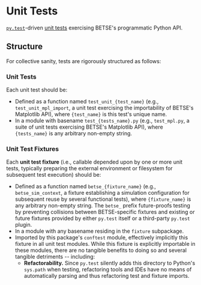 Unit Tests
===========

[`py.test`](http://pytest.org)-driven [unit
tests](https://en.wikipedia.org/wiki/Functional_testing) exercising BETSE's
programmatic Python API.

## Structure

For collective sanity, tests are rigorously structured as follows:

### Unit Tests

Each unit test should be:

* Defined as a function named `test_unit_{test_name}` (e.g.,
  `test_unit_mpl_import`, a unit test exercising the importability of BETSE's
  Matplotlib API), where `{test_name}` is this test's unique name.
* In a module with basename `test_{tests_name}.py` (e.g., `test_mpl.py`, a suite
  of unit tests exercising BETSE's Matplotlib API), where `{tests_name}` is any
  arbitrary non-empty string.

### Unit Test Fixtures

Each **unit test fixture** (i.e., callable depended upon by one or more unit
tests, typically preparing the external environment or filesystem for subsequent
test execution) should be:

* Defined as a function named `betse_{fixture_name}` (e.g., `betse_sim_context`,
  a fixture establishing a simulation configuration for subsequent reuse by
  several functional tests), where `{fixture_name}` is any arbitrary non-empty
  string. The `betse_` prefix future-proofs testing by preventing collisions
  between BETSE-specific fixtures and existing or future fixtures provided by
  either `py.test` itself or a third-party `py.test` plugin.
* In a module with any basename residing in the `fixture` subpackage.
* Imported by this package's `conftest` module, effectively
  implicitly this fixture in all unit test modules. While this fixture is
  explicitly importable in these modules, there are no tangible benefits to
  doing so and several tangible detriments -- including:
  * **Refactorability.** Since `py.test` silently adds this directory to
    Python's `sys.path` when testing, refactoring tools and IDEs have no means
    of automatically parsing and thus refactoring test and fixture imports.
